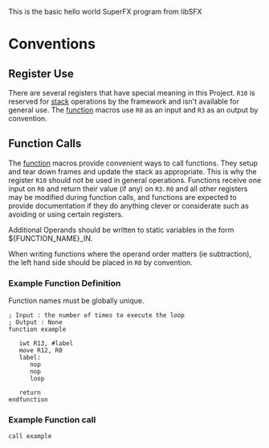 This is the basic hello world SuperFX program from libSFX

# Conventions

## Register Use

There are several registers that have special meaning in this Project. `R10` is reserved for [stack](./common/stack.sgs) operations by the framework and isn't available for general use. The [function](./common/function.sgs) macros use `R0` as an input and `R3` as an output by convention.

## Function Calls

The [function](./common/function.sgs) macros provide convenient ways to call functions. They setup and tear down frames and update the stack as appropriate. This is why the register `R10` should not be used in general operations. Functions receive one input on `R0` and return their value (if any) on `R3`. `R0` and all other registers may be modified during function calls, and functions are expected to provide documentation if they do anything clever or considerate such as avoiding or using certain registers.

Additional Operands should be written to static variables in the form ${FUNCTION_NAME}_IN. 

When writing functions where the operand order matters (ie subtraction), the left hand side should be placed in `R0` by convention. 


### Example Function Definition

Function names must be globally unique.

```gsu
; Input : the number of times to execute the loop
; Output : None
function example
   
   iwt R13, #label
   move R12, R0
   label:
      nop
      nop
      loop

   return
endfunction
```

### Example Function call
```gsu
call example
```